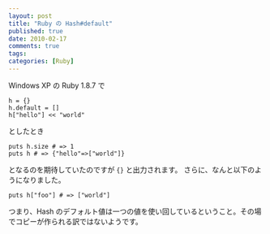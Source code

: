 ```yaml
---
layout: post
title: "Ruby の Hash#default"
published: true
date: 2010-02-17
comments: true
tags:
categories: [Ruby]
---
```


Windows XP の Ruby 1.8.7 で

```
h = {}
h.default = []
h["hello"] << "world"
```

としたとき

```
puts h.size # => 1
puts h # => {"hello"=>["world"]}
```

となるのを期待していたのですが `{}` と出力されます。
さらに、なんと以下のようになりました。

```
puts h["foo"] # => ["world"]
```

つまり、Hash のデフォルト値は一つの値を使い回しているということ。その場でコピーが作られる訳ではないようです。
